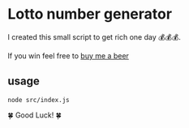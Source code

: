 # Lotto number generator

I created this small script to get rich one day 💰💰💰.

If you win feel free to [buy me a beer](https://www.paypal.com/paypalme/tyriis)

## usage

```console
node src/index.js
```

🍀 Good Luck! 🍀
